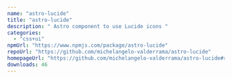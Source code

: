 ```yaml
---
name: "astro-lucide"
title: "astro-lucide"
description: " Astro component to use Lucide icons "
categories:
  - "css+ui"
npmUrl: "https://www.npmjs.com/package/astro-lucide"
repoUrl: "https://github.com/michelangelo-valderrama/astro-lucide"
homepageUrl: "https://github.com/michelangelo-valderrama/astro-lucide#readme"
downloads: 46
---
```


